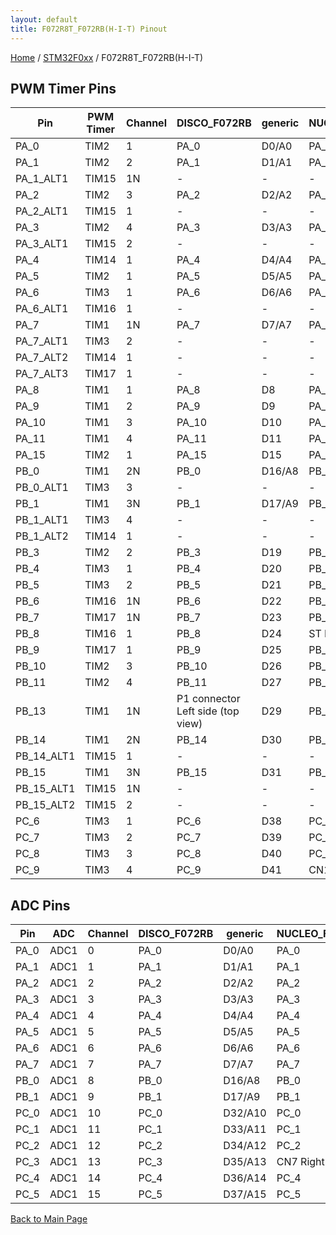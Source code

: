 ```yaml
---
layout: default
title: F072R8T_F072RB(H-I-T) Pinout
---
```


[Home](../../index.md) / [STM32F0xx](../index.md) / F072R8T_F072RB(H-I-T)

## PWM Timer Pins

| Pin | PWM Timer | Channel | DISCO_F072RB | generic | NUCLEO_F072RB | PYBSTICK26_DUINO |
| --- | --- | --- | --- | --- | --- | --- |
| PA_0 | TIM2 | 1 | PA_0 | D0/A0 | PA_0 | PA_0 |
| PA_1 | TIM2 | 2 | PA_1 | D1/A1 | PA_1 | - |
| PA_1_ALT1 | TIM15 | 1N | - | - | - | - |
| PA_2 | TIM2 | 3 | PA_2 | D2/A2 | PA_2 | PA_2 |
| PA_2_ALT1 | TIM15 | 1 | - | - | - | - |
| PA_3 | TIM2 | 4 | PA_3 | D3/A3 | PA_3 | PA_3 |
| PA_3_ALT1 | TIM15 | 2 | - | - | - | - |
| PA_4 | TIM14 | 1 | PA_4 | D4/A4 | PA_4 | PA_4 |
| PA_5 | TIM2 | 1 | PA_5 | D5/A5 | PA_5 | PA_5 |
| PA_6 | TIM3 | 1 | PA_6 | D6/A6 | PA_6 | - |
| PA_6_ALT1 | TIM16 | 1 | - | - | - | - |
| PA_7 | TIM1 | 1N | PA_7 | D7/A7 | PA_7 | PA_7 |
| PA_7_ALT1 | TIM3 | 2 | - | - | - | - |
| PA_7_ALT2 | TIM14 | 1 | - | - | - | - |
| PA_7_ALT3 | TIM17 | 1 | - | - | - | - |
| PA_8 | TIM1 | 1 | PA_8 | D8 | PA_8 | - |
| PA_9 | TIM1 | 2 | PA_9 | D9 | PA_9 | - |
| PA_10 | TIM1 | 3 | PA_10 | D10 | PA_10 | PA_10 |
| PA_11 | TIM1 | 4 | PA_11 | D11 | PA_11 | PA_11 |
| PA_15 | TIM2 | 1 | PA_15 | D15 | PA_15 | PA_15 |
| PB_0 | TIM1 | 2N | PB_0 | D16/A8 | PB_0 | PB_0 |
| PB_0_ALT1 | TIM3 | 3 | - | - | - | - |
| PB_1 | TIM1 | 3N | PB_1 | D17/A9 | PB_1 | PB_1 |
| PB_1_ALT1 | TIM3 | 4 | - | - | - | - |
| PB_1_ALT2 | TIM14 | 1 | - | - | - | - |
| PB_3 | TIM2 | 2 | PB_3 | D19 | PB_3 | PB_3 |
| PB_4 | TIM3 | 1 | PB_4 | D20 | PB_4 | PB_4 |
| PB_5 | TIM3 | 2 | PB_5 | D21 | PB_5 | - |
| PB_6 | TIM16 | 1N | PB_6 | D22 | PB_6 | PB_6 |
| PB_7 | TIM17 | 1N | PB_7 | D23 | PB_7 | - |
| PB_8 | TIM16 | 1 | PB_8 | D24 | ST Morpho | PB_8 |
| PB_9 | TIM17 | 1 | PB_9 | D25 | PB_9 | PB_9 |
| PB_10 | TIM2 | 3 | PB_10 | D26 | PB_10 | PB_10 |
| PB_11 | TIM2 | 4 | PB_11 | D27 | PB_11 | - |
| PB_13 | TIM1 | 1N | P1 connector Left side (top view) | D29 | PB_13 | PB_13 |
| PB_14 | TIM1 | 2N | PB_14 | D30 | PB_14 | PB_14 |
| PB_14_ALT1 | TIM15 | 1 | - | - | - | - |
| PB_15 | TIM1 | 3N | PB_15 | D31 | PB_15 | - |
| PB_15_ALT1 | TIM15 | 1N | - | - | - | - |
| PB_15_ALT2 | TIM15 | 2 | - | - | - | - |
| PC_6 | TIM3 | 1 | PC_6 | D38 | PC_6 | PC_6 |
| PC_7 | TIM3 | 2 | PC_7 | D39 | PC_7 | PC_7 |
| PC_8 | TIM3 | 3 | PC_8 | D40 | PC_8 | - |
| PC_9 | TIM3 | 4 | PC_9 | D41 | CN10 Right side | - |


## ADC Pins

| Pin | ADC | Channel | DISCO_F072RB | generic | NUCLEO_F072RB | PYBSTICK26_DUINO |
| --- | --- | --- | --- | --- | --- | --- |
| PA_0 | ADC1 | 0 | PA_0 | D0/A0 | PA_0 | PA_0 |
| PA_1 | ADC1 | 1 | PA_1 | D1/A1 | PA_1 | - |
| PA_2 | ADC1 | 2 | PA_2 | D2/A2 | PA_2 | PA_2 |
| PA_3 | ADC1 | 3 | PA_3 | D3/A3 | PA_3 | PA_3 |
| PA_4 | ADC1 | 4 | PA_4 | D4/A4 | PA_4 | PA_4 |
| PA_5 | ADC1 | 5 | PA_5 | D5/A5 | PA_5 | PA_5 |
| PA_6 | ADC1 | 6 | PA_6 | D6/A6 | PA_6 | - |
| PA_7 | ADC1 | 7 | PA_7 | D7/A7 | PA_7 | PA_7 |
| PB_0 | ADC1 | 8 | PB_0 | D16/A8 | PB_0 | PB_0 |
| PB_1 | ADC1 | 9 | PB_1 | D17/A9 | PB_1 | PB_1 |
| PC_0 | ADC1 | 10 | PC_0 | D32/A10 | PC_0 | - |
| PC_1 | ADC1 | 11 | PC_1 | D33/A11 | PC_1 | - |
| PC_2 | ADC1 | 12 | PC_2 | D34/A12 | PC_2 | - |
| PC_3 | ADC1 | 13 | PC_3 | D35/A13 | CN7 Right Side | PC_3 |
| PC_4 | ADC1 | 14 | PC_4 | D36/A14 | PC_4 | - |
| PC_5 | ADC1 | 15 | PC_5 | D37/A15 | PC_5 | PC_5 |


[Back to Main Page](../../index.md)